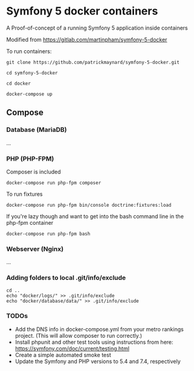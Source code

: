 # Symfony 5 docker containers

A Proof-of-concept of a running Symfony 5 application inside containers

Modified from https://gitlab.com/martinpham/symfony-5-docker

To run containers:

```
git clone https://github.com/patrickmaynard/symfony-5-docker.git

cd symfony-5-docker

cd docker

docker-compose up
```

## Compose

### Database (MariaDB)

...

### PHP (PHP-FPM)

Composer is included

```
docker-compose run php-fpm composer 
```

To run fixtures

```
docker-compose run php-fpm bin/console doctrine:fixtures:load
```

If you're lazy though and want to get into the bash command line in the php-fpm container

```
docker-compose run php-fpm bash
```

### Webserver (Nginx)

...

### Adding folders to local .git/info/exclude

```
cd ..
echo "docker/logs/" >> .git/info/exclude
echo "docker/database/data/" >> .git/info/exclude
```

### TODOs

* Add the DNS info in docker-compose.yml from your metro rankings project. (This will allow composer to run correctly.)
* Install phpunit and other test tools using instructions from here: https://symfony.com/doc/current/testing.html
* Create a simple automated smoke test
* Update the Symfony and PHP versions to 5.4 and 7.4, respectively
